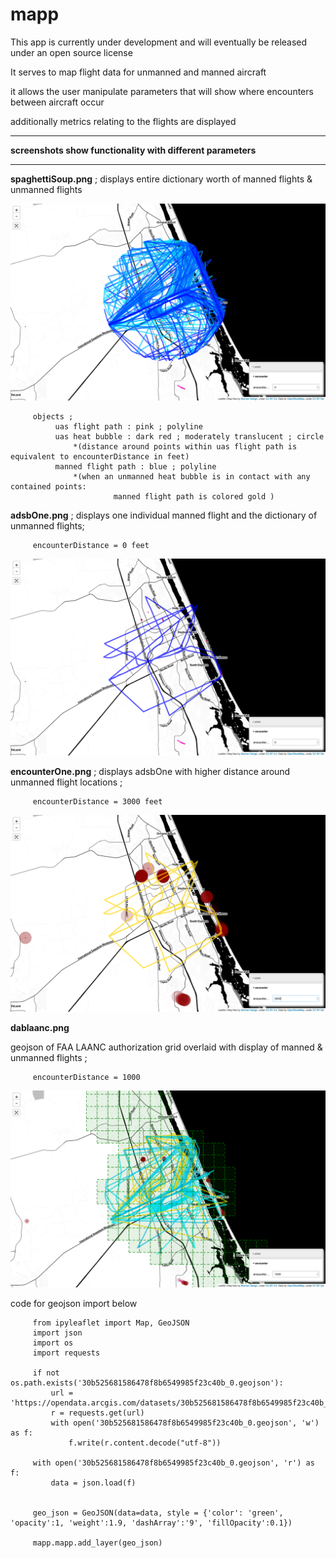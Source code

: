 # mapp

This app is currently under development and will eventually be released under an open source license

It serves to map flight data for unmanned and manned aircraft 

it allows the user manipulate parameters that will show where encounters between aircraft occur

additionally metrics relating to the flights are displayed 



****

**screenshots show functionality with different parameters**

****

**spaghettiSoup.png** ; 
displays entire dictionary worth of manned flights & unmanned flights

![Image description](https://raw.githubusercontent.com/nyetzsche/mapp/master/screenshots/spaghettiSoup.png)




         objects ; 
              uas flight path : pink ; polyline
              uas heat bubble : dark red ; moderately translucent ; circle
                  *(distance around points within uas flight path is equivalent to encounterDistance in feet)
              manned flight path : blue ; polyline
                  *(when an unmanned heat bubble is in contact with any contained points:
                           manned flight path is colored gold )

**adsbOne.png** ; 
displays one individual manned flight and the dictionary of unmanned flights; 

         encounterDistance = 0 feet

![Image description](https://raw.githubusercontent.com/nyetzsche/mapp/master/screenshots/adsbOne.png)

**encounterOne.png** ; 
displays adsbOne with higher distance around unmanned flight locations ; 

         encounterDistance = 3000 feet
   
![Image description](https://raw.githubusercontent.com/nyetzsche/mapp/master/screenshots/encounterOne.png)
   
**dablaanc.png**

geojson of FAA LAANC authorization grid overlaid with display of manned & unmanned flights ;

         encounterDistance = 1000

   
![Image description](https://raw.githubusercontent.com/nyetzsche/mapp/master/screenshots/dablaanc.png)


code for geojson import below 

         from ipyleaflet import Map, GeoJSON
         import json
         import os
         import requests

         if not os.path.exists('30b525681586478f8b6549985f23c40b_0.geojson'):
             url = 'https://opendata.arcgis.com/datasets/30b525681586478f8b6549985f23c40b_0.geojson'
             r = requests.get(url)
             with open('30b525681586478f8b6549985f23c40b_0.geojson', 'w') as f:
                 f.write(r.content.decode("utf-8"))

         with open('30b525681586478f8b6549985f23c40b_0.geojson', 'r') as f:
             data = json.load(f)


         geo_json = GeoJSON(data=data, style = {'color': 'green', 'opacity':1, 'weight':1.9, 'dashArray':'9', 'fillOpacity':0.1})
         
         mapp.mapp.add_layer(geo_json)
